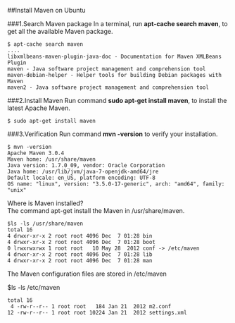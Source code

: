 ##Install Maven on Ubuntu
     
###1.Search Maven package
In a terminal, run **apt-cache search maven**, to get all the available Maven package.             
```
$ apt-cache search maven
....
libxmlbeans-maven-plugin-java-doc - Documentation for Maven XMLBeans Plugin
maven - Java software project management and comprehension tool
maven-debian-helper - Helper tools for building Debian packages with Maven
maven2 - Java software project management and comprehension tool
```         
            
###2.Install Maven
Run command **sudo apt-get install maven**, to install the latest Apache Maven.                
```
$ sudo apt-get install maven
```      
          
###3.Verification
Run command **mvn -version** to verify your installation.                             
```
$ mvn -version
Apache Maven 3.0.4
Maven home: /usr/share/maven
Java version: 1.7.0_09, vendor: Oracle Corporation
Java home: /usr/lib/jvm/java-7-openjdk-amd64/jre
Default locale: en_US, platform encoding: UTF-8
OS name: "linux", version: "3.5.0-17-generic", arch: "amd64", family: "unix"
```             
                                                    
Where is Maven installed?                  
The command apt-get install the Maven in /usr/share/maven.                      
```
$ls -ls /usr/share/maven
total 16
4 drwxr-xr-x 2 root root 4096 Dec  7 01:28 bin
4 drwxr-xr-x 2 root root 4096 Dec  7 01:28 boot
0 lrwxrwxrwx 1 root root   10 May 28  2012 conf -> /etc/maven
4 drwxr-xr-x 2 root root 4096 Dec  7 01:28 lib
4 drwxr-xr-x 2 root root 4096 Dec  7 01:28 man
```           
            
The Maven configuration files are stored in /etc/maven

$ls -ls /etc/maven              
```
total 16
 4 -rw-r--r-- 1 root root   184 Jan 21  2012 m2.conf
12 -rw-r--r-- 1 root root 10224 Jan 21  2012 settings.xml
```              
              
              
          



